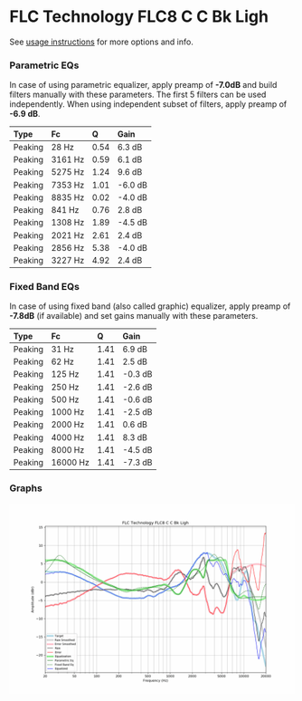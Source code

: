 # FLC Technology FLC8 C C Bk Ligh
See [usage instructions](https://github.com/jaakkopasanen/AutoEq#usage) for more options and info.

### Parametric EQs
In case of using parametric equalizer, apply preamp of **-7.0dB** and build filters manually
with these parameters. The first 5 filters can be used independently.
When using independent subset of filters, apply preamp of **-6.9 dB**.

| Type    | Fc      |    Q | Gain    |
|:--------|:--------|:-----|:--------|
| Peaking | 28 Hz   | 0.54 | 6.3 dB  |
| Peaking | 3161 Hz | 0.59 | 6.1 dB  |
| Peaking | 5275 Hz | 1.24 | 9.6 dB  |
| Peaking | 7353 Hz | 1.01 | -6.0 dB |
| Peaking | 8835 Hz | 0.02 | -4.0 dB |
| Peaking | 841 Hz  | 0.76 | 2.8 dB  |
| Peaking | 1308 Hz | 1.89 | -4.5 dB |
| Peaking | 2021 Hz | 2.61 | 2.4 dB  |
| Peaking | 2856 Hz | 5.38 | -4.0 dB |
| Peaking | 3227 Hz | 4.92 | 2.4 dB  |

### Fixed Band EQs
In case of using fixed band (also called graphic) equalizer, apply preamp of **-7.8dB**
(if available) and set gains manually with these parameters.

| Type    | Fc       |    Q | Gain    |
|:--------|:---------|:-----|:--------|
| Peaking | 31 Hz    | 1.41 | 6.9 dB  |
| Peaking | 62 Hz    | 1.41 | 2.5 dB  |
| Peaking | 125 Hz   | 1.41 | -0.3 dB |
| Peaking | 250 Hz   | 1.41 | -2.6 dB |
| Peaking | 500 Hz   | 1.41 | -0.6 dB |
| Peaking | 1000 Hz  | 1.41 | -2.5 dB |
| Peaking | 2000 Hz  | 1.41 | 0.6 dB  |
| Peaking | 4000 Hz  | 1.41 | 8.3 dB  |
| Peaking | 8000 Hz  | 1.41 | -4.5 dB |
| Peaking | 16000 Hz | 1.41 | -7.3 dB |

### Graphs
![](./FLC%20Technology%20FLC8%20C%20C%20Bk%20Ligh.png)